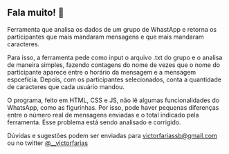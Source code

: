 <h2>Fala muito! 📢</h2>

Ferramenta que analisa os dados de um grupo de WhastApp e retorna os participantes que mais mandaram mensagens e que mais mandaram caracteres.

Para isso, a ferramenta pede como input o arquivo .txt do grupo e o analisa de maneira simples, fazendo contagens do nome de vezes que o nome do participante aparece entre o horário da mensagem e a mensagem espcefícia.
Depois, com os participantes selecionados, conta a quantidade de caracteres que cada usuário mandou.

O programa, feito em HTML, CSS e JS, não lê algumas funcionalidades do WhatsApp, como as figurinhas. Por isso, pode haver pequenas diferenças entre o número real de mensagens enviadas e o total indicado pela ferramenta. Esse problema está sendo analisado e corrigido.

Dúvidas e sugestões podem ser enviadas para victorfariassb@gmail.com ou no twitter <a href=https://twitter.com/__victorfarias0>@__victorfarias</a>
